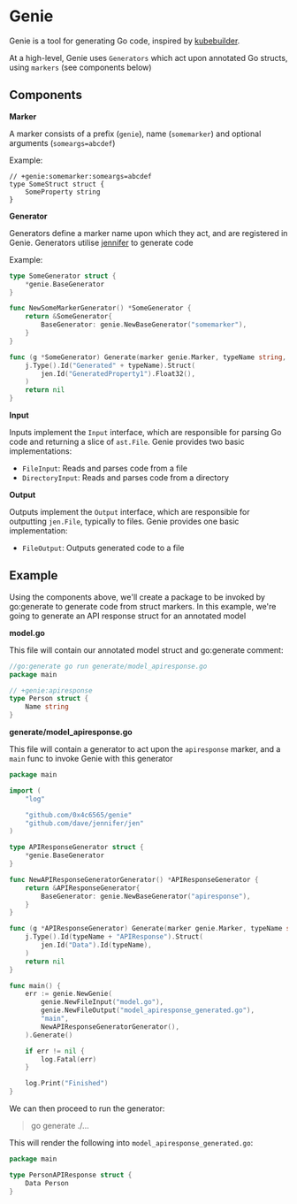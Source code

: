 # Genie

Genie is a tool for generating Go code, inspired by [kubebuilder](https://github.com/kubernetes-sigs/kubebuilder).

At a high-level, Genie uses `Generators` which act upon annotated Go structs, using `markers` (see components below)

## Components

**Marker**

A marker consists of a prefix (`genie`), name (`somemarker`) and optional arguments (`someargs=abcdef`)

Example:

```
// +genie:somemarker:someargs=abcdef
type SomeStruct struct {
	SomeProperty string
}
```

**Generator**

Generators define a marker name upon which they act, and are registered in Genie. Generators utilise [jennifer](https://github.com/dave/jennifer) to generate code

Example:

```go
type SomeGenerator struct {
	*genie.BaseGenerator
}

func NewSomeMarkerGenerator() *SomeGenerator {
	return &SomeGenerator{
		BaseGenerator: genie.NewBaseGenerator("somemarker"),
	}
}

func (g *SomeGenerator) Generate(marker genie.Marker, typeName string, j *jen.File) error {
	j.Type().Id("Generated" + typeName).Struct(
		jen.Id("GeneratedProperty1").Float32(),
	)
	return nil
}
```

**Input**

Inputs implement the `Input` interface, which are responsible for parsing Go code and returning a slice of `ast.File`. Genie provides two basic implementations:

* `FileInput`: Reads and parses code from a file
* `DirectoryInput`: Reads and parses code from a directory

**Output**

Outputs implement the `Output` interface, which are responsible for outputting `jen.File`, typically to files. Genie provides one basic implementation:

* `FileOutput`: Outputs generated code to a file

## Example

Using the components above, we'll create a package to be invoked by go:generate to generate code from struct markers. In this example, we're going to generate an API response struct for an annotated model

**model.go**

This file will contain our annotated model struct and go:generate comment:

```go
//go:generate go run generate/model_apiresponse.go
package main

// +genie:apiresponse
type Person struct {
	Name string
}
```

**generate/model_apiresponse.go**

This file will contain a generator to act upon the `apiresponse` marker, and a `main` func to invoke Genie with this generator

```go
package main

import (
	"log"

	"github.com/0x4c6565/genie"
	"github.com/dave/jennifer/jen"
)

type APIResponseGenerator struct {
	*genie.BaseGenerator
}

func NewAPIResponseGeneratorGenerator() *APIResponseGenerator {
	return &APIResponseGenerator{
		BaseGenerator: genie.NewBaseGenerator("apiresponse"),
	}
}

func (g *APIResponseGenerator) Generate(marker genie.Marker, typeName string, j *jen.File) error {
	j.Type().Id(typeName + "APIResponse").Struct(
		jen.Id("Data").Id(typeName),
	)
	return nil
}

func main() {
	err := genie.NewGenie(
		genie.NewFileInput("model.go"),
		genie.NewFileOutput("model_apiresponse_generated.go"),
		"main",
		NewAPIResponseGeneratorGenerator(),
	).Generate()

	if err != nil {
		log.Fatal(err)
	}

	log.Print("Finished")
}
```

We can then proceed to run the generator:

> go generate ./...

This will render the following into `model_apiresponse_generated.go`:

```go
package main

type PersonAPIResponse struct {
	Data Person
}
```